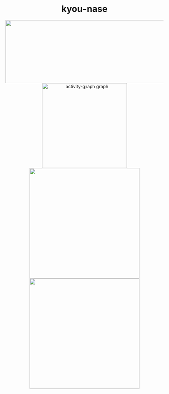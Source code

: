 <h1 align="center">kyou-nase</h1>

<p align="center">
<img width="750" height="200"src="https://camo.githubusercontent.com/2adf646cabcacd9f80b5a9e52da70b12c5d4a410a1cc4f33fe132676c3e93080/68747470733a2f2f75706c6f61642d6f732d6262732e686f796f6c61622e636f6d2f75706c6f61642f323032342f30382f32322f32633130333134326466353866663938336663643362633437643339376334395f333433393532333136323430343739323639382e706e67">
<img src="https://github-readme-activity-graph.vercel.app/graph?username=kyou6&radius=16&theme=github-compact&hide_border=true&area=true&order=5" height="270" alt="activity-graph graph"  />
<!-- <a href="https://github.com/Jurredr/github-widgetbox"><img width="800" src="https://github-widgetbox.vercel.app/api/profile?username=kyou6&data=followers,repositories,stars,commits&theme=darkmode" /></a> -->
<img width="350" src="https://github-readme-stats.vercel.app/api?username=kyou6&title_color=07db3f&text_color=ffffff&hide_border=true&bg_color=0d1117">
<img width="350" src="https://github-readme-streak-stats.herokuapp.com?user=kyou6&theme=transparent&hide_border=true&d&date_format=n%2Fj%5B%2FY%5D&mode=weekly"">
<p>

<!-- <h2 align="center">Used Languages</h2>
<p align="center">
  <a href="https://skillicons.dev">
    <img src="https://skillicons.dev/icons?i=html,css,cpp,arduino,dotnet,py,java,js" />
  </a>
</p>

<h2 align="center">Platforms</h2>
<p align="center">
<img src="https://count.getloli.com/get/@kyou-nase" alt="kyou-nase" ?theme= gelbooru/>
</p>

<p align="center"><img width="60" height="60" src="https://github.githubassets.com/images/mona-loading-default.gif" alt="mona loading default" /></p>

